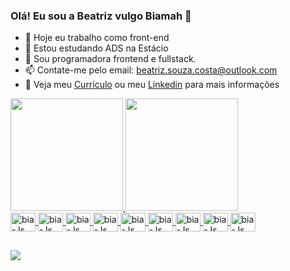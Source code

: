 ### Olá! Eu sou a Beatriz vulgo Biamah 👋


- 🔭 Hoje eu trabalho como front-end
- 🌱 Estou estudando ADS na Estácio
- 👯 Sou programadora frontend e fullstack.
- 📫 Contate-me pelo email: beatriz.souza.costa@outlook.com
- 📃 Veja meu <a href="https://drive.google.com/file/d/1cAvxZc81fZlljpXOcdeC39nxaHtH3J3k/view?usp=sharing" target="_blank">Currículo</a> ou meu <a href="https://www.linkedin.com/in/beatriz-souza-espitalher/" target="_blank">Linkedin</a> para mais informações

<div>
  <a href="https://github.com/Biamah">
  <img height="180em" src="https://github-readme-stats.vercel.app/api?username=biamah&show_icons=true&theme=dracula&include_all_commits=true&count_private=true" />
  <img height="180em" src="https://github-readme-stats.vercel.app/api/top-langs/?username=biamah&layout=compact&langs_count=16&theme=dracula" />
  
</div>
  
<div style="display: inline_block">
  <img align="center" alt="bia-Js" height="30" width="40" src="https://cdn.jsdelivr.net/gh/devicons/devicon/icons/javascript/javascript-original.svg">
  <img align="center" alt="bia-Js" height="30" width="40" src="https://cdn.jsdelivr.net/gh/devicons/devicon/icons/react/react-original.svg">
  <img align="center" alt="bia-Js" height="30" width="40" src="https://cdn.jsdelivr.net/gh/devicons/devicon/icons/typescript/typescript-original.svg">
  <img align="center" alt="bia-Js" height="30" width="40" src="https://cdn.jsdelivr.net/gh/devicons/devicon/icons/postgresql/postgresql-original.svg">
  <img align="center" alt="bia-Js" height="30" width="40" src="https://cdn.jsdelivr.net/gh/devicons/devicon/icons/python/python-original.svg">
  <img align="center" alt="bia-Js" height="30" width="40" src="https://cdn.jsdelivr.net/gh/devicons/devicon/icons/html5/html5-original.svg">
  <img align="center" alt="bia-Js" height="30" width="40" src="https://cdn.jsdelivr.net/gh/devicons/devicon/icons/css3/css3-original.svg">
  <img align="center" alt="bia-Js" height="30" width="40" src="https://cdn.jsdelivr.net/gh/devicons/devicon/icons/git/git-original.svg">
  <img align="center" alt="bia-Js" height="30" width="40" src="https://cdn.jsdelivr.net/gh/devicons/devicon/icons/sass/sass-original.svg">
</div>
  
##
  
<div>
  <a href="https://www.linkedin.com/in/beatriz-souza-espitalher/"><img src="https://img.shields.io/badge/LinkedIn-0077B5?style=for-the-badge&logo=linkedin&logoColor=white"></a>
</div>

  
  
  

